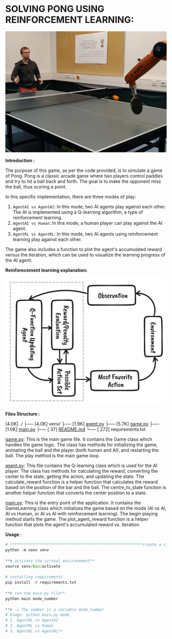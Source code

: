 # SOLVING PONG USING REINFORCEMENT LEARNING:

![PRI_214439429.webp](SOLVING%20PONG%20USING%20REINFORCEMENT%20LEARNING%20297deffec744444db1f12374b4f9f99c/PRI_214439429.webp)

**Introduction :**

The purpose of this game, as per the code provided, is to simulate a game of Pong. Pong is a classic arcade game where two players control paddles and try to hit a ball back and forth. The goal is to make the opponent miss the ball, thus scoring a point.

In this specific implementation, there are three modes of play:

1. `AgentAI vs AgentAI`: In this mode, two AI agents play against each other. The AI is implemented using a Q-learning algorithm, a type of reinforcement learning.
2. `AgentAI vs Human`: In this mode, a human player can play against the AI agent.
3. `AgentRL vs AgentRL`: In this mode, two AI agents using reinforcement learning play against each other.

The game also includes a function to plot the agent's accumulated reward versus the iteration, which can be used to visualize the learning progress of the AI agent.

**Reinforecement learning explanation:**

![Q_Learning_Header_336c3f8177.png](SOLVING%20PONG%20USING%20REINFORCEMENT%20LEARNING%20297deffec744444db1f12374b4f9f99c/Q_Learning_Header_336c3f8177.png)

**Files Structure :**

[4.0K]  ./
├── [4.0K]  venv/
├── [1.9K]  [agent.py](http://agent.py/)
├── [5.7K]  [game.py](http://game.py/)
├── [1.0K]  [main.py](http://main.py/)
├── [  37]  [README.md](http://readme.md/)
└── [ 272]  requirements.txt

[game.py](http://game.py/): This is the main game file. It contains the Game class which handles the game logic. The class has methods for initializing the game, animating the ball and the player (both human and AI), and restarting the ball. The play method is the main game loop.

[agent.py](http://agent.py/): This file contains the Q-learning class which is used for the AI player. The class has methods for calculating the reward, converting the center to the state, getting the action, and updating the state. The calculate_reward function is a helper function that calculates the reward based on the position of the bar and the ball. The centre_to_state function is another helper function that converts the center position to a state.

[main.py](http://main.py/): This is the entry point of the application. It contains the GameLearning class which initializes the game based on the mode (AI vs AI, AI vs Human, or AI vs AI with reinforcement learning). The begin playing method starts the game. The plot_agent_reward function is a helper function that plots the agent's accumulated reward vs. iteration.

**Usage** :

```python
# **********************************************************create a virtual environement********************************************************** 
python -m venv venv 

**# activate the virtual environement**
source venv/bin/activate

# installing requirements
pip install -r requirements.txt

**# run the main.py file**
python main mode_number

**# -> The number is a variable mode_number
# Usage: python main.py mode 
# 1. AgentRL vs AgentAI 
# 2. AgentRL vs Human 
# 3. AgentRL vs AgentRL** 
```